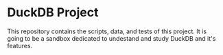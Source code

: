 # DuckDB Project

This repository contains the scripts, data, and tests of this project. It is going to be a sandbox dedicated to undestand and study DuckDB and it's features.
